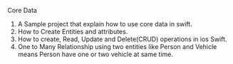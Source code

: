 Core Data

1. A Sample project that explain how to use core data in swift.
2. How to Create Entities and attributes.
3. How to create, Read, Update and Delete(CRUD) operations in ios Swift.
4. One to Many Relationship using two entities like Person and Vehicle means Person have one or two vehicle at same time.



